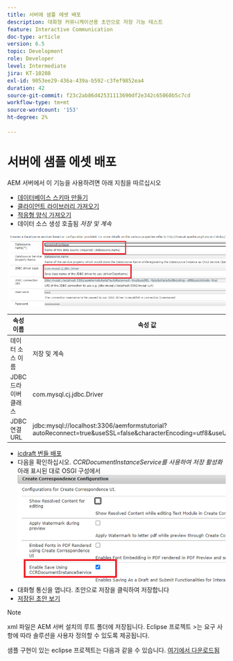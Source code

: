 ```yaml
---
title: 서버에 샘플 에셋 배포
description: 대화형 커뮤니케이션용 초안으로 저장 기능 테스트
feature: Interactive Communication
doc-type: article
version: 6.5
topic: Development
role: Developer
level: Intermediate
jira: KT-10208
exl-id: 9053ee29-436a-439a-b592-c3fef9852ea4
duration: 42
source-git-commit: f23c2ab86d42531113690df2e342c65060b5c7cd
workflow-type: tm+mt
source-wordcount: '153'
ht-degree: 2%

---
```


# 서버에 샘플 에셋 배포

AEM 서버에서 이 기능을 사용하려면 아래 지침을 따르십시오

* [데이터베이스 스키마 만들기](assets/icdrafts.sql)
* [클라이언트 라이브러리 가져오기](assets/icdrafts.zip)
* [적응형 양식 가져오기](assets/SavedDraftsAdaptiveForm.zip)
* 데이터 소스 생성 호출됨 _저장 및 계속_

![데이터 소스 만들기](assets/data-source.png)

| 속성 이름 | 속성 값 |
|---|---|
| 데이터 소스 이름 | 저장 및 계속 |
| JDBC 드라이버 클래스 | com.mysql.cj.jdbc.Driver |
| JDBC 연결 URL | jdbc:mysql://localhost:3306/aemformstutorial?autoReconnect=true&amp;useSSL=false&amp;characterEncoding=utf8&amp;useUnicode=true |

* [icdraft 번들 배포](assets/icdrafts.icdrafts.core-1.0-SNAPSHOT.jar)
* 다음을 확인하십시오. _CCRDocumentInstanceService를 사용하여 저장 활성화_ 아래 표시된 대로 OSGI 구성에서
  ![초안 활성화](assets/enable-drafts.png)
* 대화형 통신을 엽니다. 초안으로 저장을 클릭하여 저장합니다
* [저장된 초안 보기](http://localhost:4502/content/dam/formsanddocuments/saveddrafts/jcr:content?wcmmode=disabled)

>[!NOTE]
>xml 파일은 AEM 서버 설치의 루트 폴더에 저장됩니다. Eclipse 프로젝트 >는 요구 사항에 따라 솔루션을 사용자 정의할 수 있도록 제공됩니다.

샘플 구현이 있는 eclipse 프로젝트는 다음과 같을 수 있습니다. [여기에서 다운로드됨](assets/icdrafts-eclipse-project.zip)
